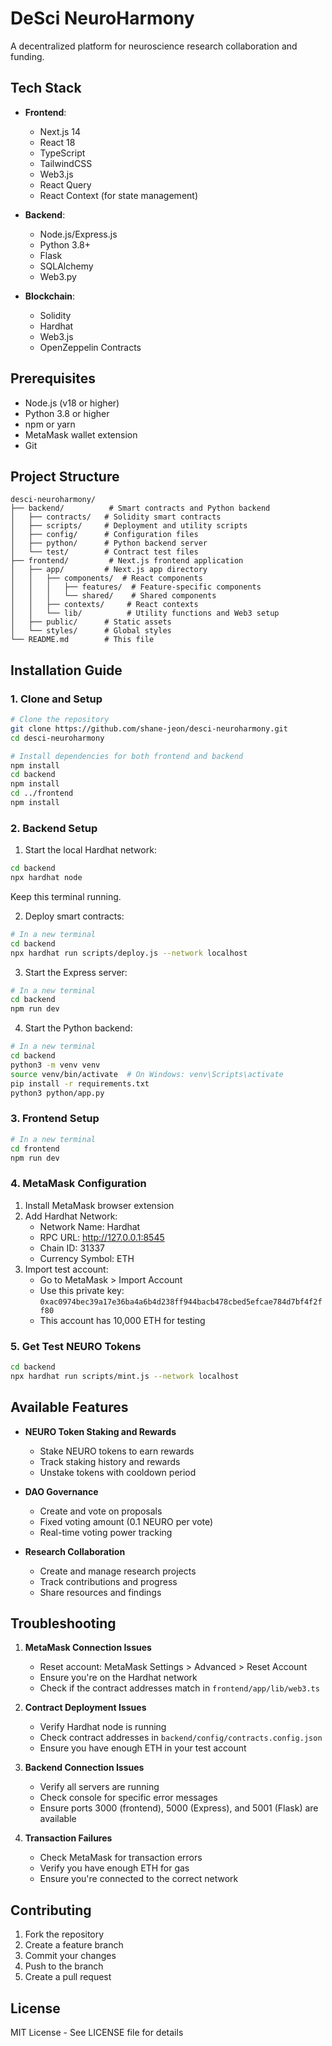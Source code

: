 # DeSci NeuroHarmony

A decentralized platform for neuroscience research collaboration and funding.

## Tech Stack

- **Frontend**:

  - Next.js 14
  - React 18
  - TypeScript
  - TailwindCSS
  - Web3.js
  - React Query
  - React Context (for state management)

- **Backend**:

  - Node.js/Express.js
  - Python 3.8+
  - Flask
  - SQLAlchemy
  - Web3.py

- **Blockchain**:
  - Solidity
  - Hardhat
  - Web3.js
  - OpenZeppelin Contracts

## Prerequisites

- Node.js (v18 or higher)
- Python 3.8 or higher
- npm or yarn
- MetaMask wallet extension
- Git

## Project Structure

```
desci-neuroharmony/
├── backend/          # Smart contracts and Python backend
│   ├── contracts/   # Solidity smart contracts
│   ├── scripts/     # Deployment and utility scripts
│   ├── config/      # Configuration files
│   ├── python/      # Python backend server
│   └── test/        # Contract test files
├── frontend/         # Next.js frontend application
│   ├── app/         # Next.js app directory
│   │   ├── components/  # React components
│   │   │   ├── features/  # Feature-specific components
│   │   │   └── shared/    # Shared components
│   │   ├── contexts/     # React contexts
│   │   └── lib/          # Utility functions and Web3 setup
│   ├── public/      # Static assets
│   └── styles/      # Global styles
└── README.md        # This file
```

## Installation Guide

### 1. Clone and Setup

```bash
# Clone the repository
git clone https://github.com/shane-jeon/desci-neuroharmony.git
cd desci-neuroharmony

# Install dependencies for both frontend and backend
npm install
cd backend
npm install
cd ../frontend
npm install
```

### 2. Backend Setup

1. Start the local Hardhat network:

```bash
cd backend
npx hardhat node
```

Keep this terminal running.

2. Deploy smart contracts:

```bash
# In a new terminal
cd backend
npx hardhat run scripts/deploy.js --network localhost
```

3. Start the Express server:

```bash
# In a new terminal
cd backend
npm run dev
```

4. Start the Python backend:

```bash
# In a new terminal
cd backend
python3 -m venv venv
source venv/bin/activate  # On Windows: venv\Scripts\activate
pip install -r requirements.txt
python3 python/app.py
```

### 3. Frontend Setup

```bash
# In a new terminal
cd frontend
npm run dev
```

### 4. MetaMask Configuration

1. Install MetaMask browser extension
2. Add Hardhat Network:
   - Network Name: Hardhat
   - RPC URL: http://127.0.0.1:8545
   - Chain ID: 31337
   - Currency Symbol: ETH
3. Import test account:
   - Go to MetaMask > Import Account
   - Use this private key: `0xac0974bec39a17e36ba4a6b4d238ff944bacb478cbed5efcae784d7bf4f2ff80`
   - This account has 10,000 ETH for testing

### 5. Get Test NEURO Tokens

```bash
cd backend
npx hardhat run scripts/mint.js --network localhost
```

## Available Features

- **NEURO Token Staking and Rewards**

  - Stake NEURO tokens to earn rewards
  - Track staking history and rewards
  - Unstake tokens with cooldown period

- **DAO Governance**

  - Create and vote on proposals
  - Fixed voting amount (0.1 NEURO per vote)
  - Real-time voting power tracking

- **Research Collaboration**
  - Create and manage research projects
  - Track contributions and progress
  - Share resources and findings

## Troubleshooting

1. **MetaMask Connection Issues**

   - Reset account: MetaMask Settings > Advanced > Reset Account
   - Ensure you're on the Hardhat network
   - Check if the contract addresses match in `frontend/app/lib/web3.ts`

2. **Contract Deployment Issues**

   - Verify Hardhat node is running
   - Check contract addresses in `backend/config/contracts.config.json`
   - Ensure you have enough ETH in your test account

3. **Backend Connection Issues**

   - Verify all servers are running
   - Check console for specific error messages
   - Ensure ports 3000 (frontend), 5000 (Express), and 5001 (Flask) are available

4. **Transaction Failures**
   - Check MetaMask for transaction errors
   - Verify you have enough ETH for gas
   - Ensure you're connected to the correct network

## Contributing

1. Fork the repository
2. Create a feature branch
3. Commit your changes
4. Push to the branch
5. Create a pull request

## License

MIT License - See LICENSE file for details
